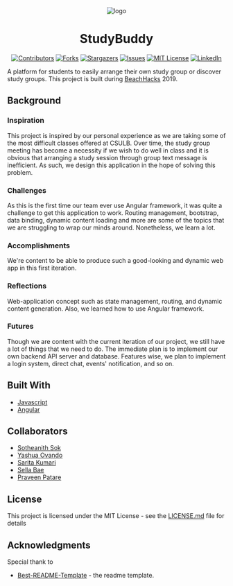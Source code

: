 <!-- Readme Start here -->

<!-- Load logo from readme/logo.jpg -->
<div align="center">
  <img src="readme/logo.jpg" alt="logo" />
</div>


<!-- Title -->
<h1 align="center" style="border: none">
StudyBuddy
</h1>


<!-- Shield IO - very nice icons -->
<div align="center">

[![Contributors][contributors_shield]][contributors_url]
[![Forks][forks_shield]][forks_url]
[![Stargazers][stars_shield]][stars_url]
[![Issues][issues_shield]][issues_url]
[![MIT License][license_shield]][license_url]
[![LinkedIn][linkedin_shield]][linkedin_url]

</div>


<!-- Description -->
A platform for students to easily arrange their own study group or discover study groups. This project is built during [BeachHacks] 2019.

## Background
### Inspiration
This project is inspired by our personal experience as we are taking some of the most difficult classes offered at CSULB. Over time, the study group meeting has become a necessity if we wish to do well in class and it is obvious that arranging a study session through group text message is inefficient. As such, we design this application in the hope of solving this problem.

### Challenges
As this is the first time our team ever use Angular framework, it was quite a challenge to get this application to work. Routing management, bootstrap, data binding, dynamic content loading and more are some of the topics that we are struggling to wrap our minds around. Nonetheless, we learn a lot.

### Accomplishments
We're content to be able to produce such a good-looking and dynamic web app in this first iteration.

### Reflections
Web-application concept such as state management, routing, and dynamic content generation. Also, we learned how to use Angular framework.

### Futures
Though we are content with the current iteration of our project, we still have a lot of things that we need to do. The immediate plan is to implement our own backend API server and database. Features wise, we plan to implement a login system, direct chat, events' notification, and so on.

<!-- Include your major tools and frameworks -->
## Built With
- [Javascript]
- [Angular]


<!-- Collaborators information -->
## Collaborators
- [Sotheanith Sok]
- [Yashua Ovando]
- [Sarita Kumari]
- [Sella Bae]
- [Praveen Patare]


<!-- License -->
## License
This project is licensed under the MIT License - see the [LICENSE.md][license_url] file for details


<!-- Shoutout to other projects, plugin, or minor tools -->
## Acknowledgments
Special thank to
- [Best-README-Template] - the readme template.


<!-- References -->
<!-- Shield Icons-->
[contributors_shield]: https://img.shields.io/github/contributors/sotheanithsok/StudyBuddy.svg?style=for-the-badge
[forks_shield]: https://img.shields.io/github/forks/sotheanithsok/StudyBuddy.svg?style=for-the-badge
[stars_shield]: https://img.shields.io/github/stars/sotheanithsok/StudyBuddy.svg?style=for-the-badge
[issues_shield]: https://img.shields.io/github/issues/sotheanithsok/StudyBuddy.svg?style=for-the-badge
[license_shield]: https://img.shields.io/github/license/sotheanithsok/StudyBuddy.svg?style=for-the-badge
[linkedin_shield]: https://img.shields.io/badge/-LinkedIn-black.svg?style=for-the-badge&logo=linkedin&colorB=555

<!-- Shield URLs -->
[contributors_url]: https://github.com/sotheanithsok/StudyBuddy/graphs/contributors
[forks_url]: https://github.com/sotheanithsok/StudyBuddy/network/members
[stars_url]: https://github.com/sotheanithsok/StudyBuddy/stargazers
[issues_url]: https://github.com/sotheanithsok/StudyBuddy/issues
[license_url]: https://github.com/sotheanithsok/StudyBuddy/blob/master/LICENSE
[linkedin_url]: https://www.linkedin.com/in/sotheanith-sok-969ab0b3/

<!-- Other links -->
[Sotheanith Sok]: https://github.com/sotheanithsok
[Best-README-Template]: https://github.com/othneildrew/Best-README-Template

[BeachHacks]: https://beachhacks-2.devpost.com/

[Javascript]: https://www.javascript.com/
[Angular]: https://angular.io/


[Yashua Ovando]: https://github.com/ydovando
[Sarita Kumari]: https://github.com/MeSarita
[Sella Bae]: https://github.com/sellabae
[Praveen Patare]: https://github.com/praveen-patare
